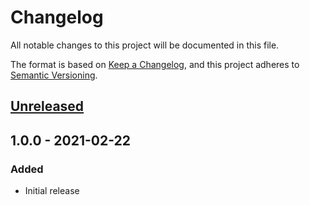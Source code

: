 # Changelog
All notable changes to this project will be documented in this file.

The format is based on [Keep a Changelog](https://keepachangelog.com/en/1.0.0/),
and this project adheres to [Semantic Versioning](https://semver.org/spec/v2.0.0.html).

## [Unreleased]

## 1.0.0 - 2021-02-22
### Added
- Initial release

[Unreleased]: https://github.com/jgraichen/salt-template/compare/v1.0.0...HEAD
